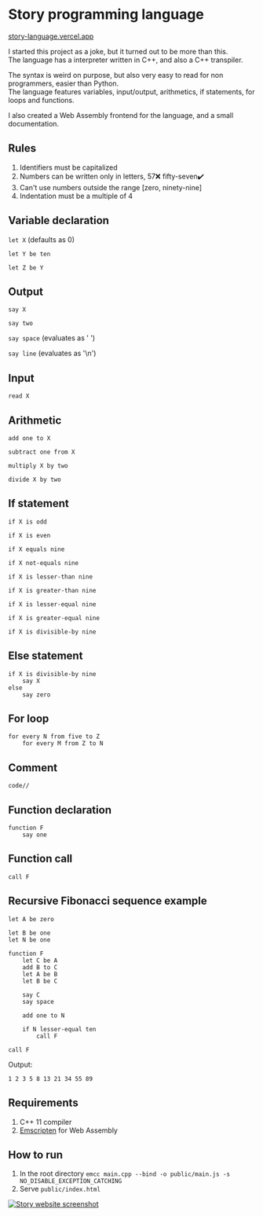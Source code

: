 # Story programming language
[story-language.vercel.app](https://story-language.vercel.app)

I started this project as a joke, but it turned out to be more than this.  
The language has a interpreter written in C++, and also a C++ transpiler.  

The syntax is weird on purpose, but also very easy to read for non programmers, easier than Python.  
The language features variables, input/output, arithmetics, if statements, for loops and functions.  

I also created a Web Assembly frontend for the language, and a small documentation.


## Rules

1. Identifiers must be capitalized
2. Numbers can be written only in letters, 57❌ fifty-seven✔️
3. Can't use numbers outside the range [zero, ninety-nine]
4. Indentation must be a multiple of 4

## Variable declaration

`let X` (defaults as 0)

`let Y be ten`

`let Z be Y`

## Output

`say X`

`say two`

`say space` (evaluates as '&nbsp;')

`say line` (evaluates as '\n')

## Input

`read X`

## Arithmetic

`add one to X`

`subtract one from X`

`multiply X by two`

`divide X by two`

## If statement

`if X is odd`

`if X is even`

`if X equals nine`

`if X not-equals nine`

`if X is lesser-than nine`

`if X is greater-than nine`

`if X is lesser-equal nine`

`if X is greater-equal nine`

`if X is divisible-by nine`

## Else statement
```
if X is divisible-by nine
    say X
else
    say zero
```

## For loop
```
for every N from five to Z
    for every M from Z to N
```
## Comment

`code//`

## Function declaration

```
function F
    say one
```

## Function call

`call F`

## Recursive Fibonacci sequence example
```
let A be zero

let B be one
let N be one

function F
    let C be A
    add B to C
    let A be B
    let B be C

    say C
    say space

    add one to N
    
    if N lesser-equal ten
        call F

call F
```

Output:

```
1 2 3 5 8 13 21 34 55 89
```

## Requirements
1. C++ 11 compiler
2. [Emscripten](https://emscripten.org) for Web Assembly

## How to run
1. In the root directory `emcc main.cpp --bind -o public/main.js -s NO_DISABLE_EXCEPTION_CATCHING` 
2. Serve `public/index.html`

[![Story website screenshot](https://i.imgur.com/URLas7U.png)](https://story-language.vercel.app)